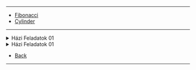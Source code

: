 
---

- [Fibonacci](./java/fibo.md)
- [Cylinder](./java/cylinder.md)

---

<details>
  <summary>Házi Feladatok 01</summary>

1. [Pitagorasz](./java/hazi_feladatok_01/pitagorasz.md)
1. [Üzemanyag](./java/hazi_feladatok_01/uzemanyag.md)
1. [Téglalap terület kerület](./java/hazi_feladatok_01/teglalap_ter_ker.md)
1. [Kör kerület terület](./java/hazi_feladatok_01/kor_ker_ter.md)
1. [Maradék nélkül öttel hárommal](./java/hazi_feladatok_01/maradek_nelkul_ottel_harommal.md)
1. [Felnőtt e](./java/hazi_feladatok_01/felnott_e.md)
1. [Átlag három](./java/hazi_feladatok_01/atlag_harom.md)
1. [Vízfogyasztás 3 liter](./java/hazi_feladatok_01/vizfogyasztas_3liter.md)
1. [Kalória bevitel](./java/hazi_feladatok_01/kaloria_bevitel.md)
1. [Szorzat páros](./java/hazi_feladatok_01/szorzat_paros.md)
1. [Páros hat](./java/hazi_feladatok_01/paros_hat.md)
1. [Dolgozó többet keres](java/hazi_feladatok_01/dolgozo_tobbetkeres.md)
1. [Törtszámok hasonlít](./java/hazi_feladatok_01/tortszamok_hasonlit.md)
1. [Település](./java/hazi_feladatok_01/telepules.md)
1. [Testtömegindex](./java/hazi_feladatok_01/testtomeg_index.md)
1. [Benzin fogyasztás](./java/hazi_feladatok_01/benzin_fogyasztas.md)
1. [Hét napjai](./java/hazi_feladatok_01/hetnapjai.md)
1. [Switch menü](./java/hazi_feladatok_01/switch_menu.md)
1. [Switch hatvány](./java/hazi_feladatok_01/switch_hatvany.md)
1. [Euro forint](./java/hazi_feladatok_01/euro_ft.md)
1. [Kocka dobás](./java/hazi_feladatok_01/kocka_dobas.md)
1. [Felszolgálók](./java/hazi_feladatok_01/felszolgalok.md)
1. [Zöldséges](./java/hazi_feladatok_01/zoldseges.md)
1. [Született főváros](./java/hazi_feladatok_01/szuletett_fovaros.md)
1. [Háromszög szerkeszthető](./java/hazi_feladatok_01/haromszog_szerkesztheto.md)
1. [Színház jegyek](./java/hazi_feladatok_01/szinhaz_jegyek.md)
1. [Távolság](./java/hazi_feladatok_01/tavolsag.md)
1. [Évszakok](./java/hazi_feladatok_01/evszakok.md)
1. [Alvásidő](./java/hazi_feladatok_01/alvasido.md)
1. [Másodfokú](./java/hazi_feladatok_01/masodfoku.md)
1. [Pozitív](./java/hazi_feladatok_01/pozitiv.md)
1. [Véletlen számok](./java/hazi_feladatok_01/veletlenSzamok.md)
1. [Pélnzfeldobás](./java/hazi_feladatok_01/penzfeldobas.md)
1. [Kocka](./java/hazi_feladatok_01/kocka.md)
1. [Kocka dobás](./java/hazi_feladatok_01/kockaDobas.md)
1. [Posta](./java/hazi_feladatok_01/posta.md)
1. [Szökőév](./java/hazi_feladatok_01/szokoEv.md)
1. [Pénztáros](./java/hazi_feladatok_01/penztaros.md)
1. [Sípálya](./java/hazi_feladatok_01/sipalya.md)
1. [Körkúp - még nincs kész!](./java/hazi_feladatok_01/korkup.md)

</details>

<details>
  <summary>Házi Feladatok 01</summary>

1. [Öt véletlen szám átlag](./java/hazi_feladatok_02/ot_veletlen_atlag.md)
  
</details

---

- [Back](../../README.md)

---
